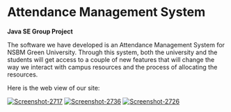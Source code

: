 # Attendance Management System
 **Java SE Group Project**
 
The software we have developed is an Attendance Management System for NSBM Green University. Through this system, both the university and the students will get access to a couple of new features that will change the way we interact with campus resources and the process of allocating the resources.

Here is the web view of our site:
 
<a href="https://ibb.co/6r4vYDY"><img src="https://i.ibb.co/FmBs686/Screenshot-2717.png" alt="Screenshot-2717" border="0"></a>
<a href="https://ibb.co/f22JzyT"><img src="https://i.ibb.co/0cc5R6z/Screenshot-2736.png" alt="Screenshot-2736" border="0"></a>
<a href="https://ibb.co/TbsGKB1"><img src="https://i.ibb.co/ZY0rH6S/Screenshot-2726.png" alt="Screenshot-2726" border="0"></a>
